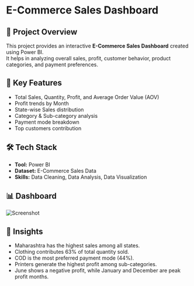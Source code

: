 # E-Commerce Sales Dashboard

## 📌 Project Overview
This project provides an interactive **E-Commerce Sales Dashboard** created using Power BI.  
It helps in analyzing overall sales, profit, customer behavior, product categories, and payment preferences.

## 🔑 Key Features
- Total Sales, Quantity, Profit, and Average Order Value (AOV)
- Profit trends by Month
- State-wise Sales distribution
- Category & Sub-category analysis
- Payment mode breakdown
- Top customers contribution

## 🛠️ Tech Stack
- **Tool:** Power BI
- **Dataset:** E-Commerce Sales Data
- **Skills:** Data Cleaning, Data Analysis, Data Visualization

## 📊 Dashboard
![Screenshot](screenshot2.png)


## 🚀 Insights
- Maharashtra has the highest sales among all states.
- Clothing contributes 63% of total quantity sold.
- COD is the most preferred payment mode (44%).
- Printers generate the highest profit among sub-categories.
- June shows a negative profit, while January and December are peak profit months.
